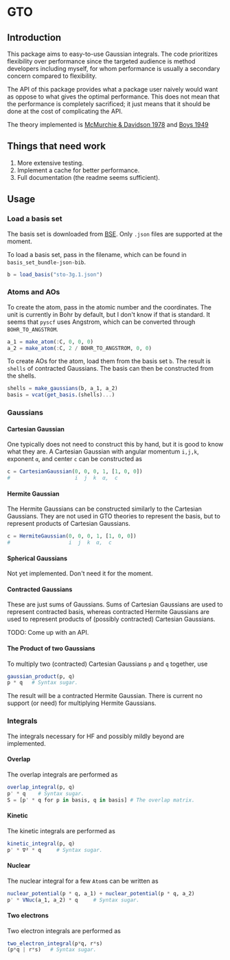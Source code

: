 # GTO

## Introduction

This package aims to easy-to-use Gaussian integrals.  The code prioritizes
flexibility over performance since the targeted audience is method developers
including myself, for whom performance is usually a secondary concern compared
to flexibility.

The API of this package provides what a package user naively would want as
oppose to what gives the optimal performance. This does not mean that the
performance is completely sacrificed; it just means that it should be done
at the cost of complicating the API.

The theory implemented is [McMurchie & Davidson 1978](https://doi.org/10.1016/0021-9991\(78\)90092-X)
and [Boys 1949](https://royalsocietypublishing.org/doi/10.1098/rspa.1950.0036) 

## Things that need work

1. More extensive testing.
2. Implement a cache for better performance.
3. Full documentation (the readme seems sufficient).

## Usage

### Load a basis set

The basis set is downloaded from [BSE](https://www.basissetexchange.org/).
Only `.json` files are supported at the moment. 

To load a basis set, pass in the filename, which can be found in `basis_set_bundle-json-bib`.

```julia
b = load_basis("sto-3g.1.json")
```

### Atoms and AOs

To create the atom, pass in the atomic number and the coordinates.  The unit is
currently in Bohr by default, but I don't know if that is standard.
It seems that `pyscf` uses Angstrom, which can be converted through `BOHR_TO_ANGSTROM`.

```julia
a_1 = make_atom(:C, 0, 0, 0)
a_2 = make_atom(:C, 2 / BOHR_TO_ANGSTROM, 0, 0)
```

To create AOs for the atom, load them from the basis set `b`.
The result is `shells` of contracted Gaussians. The basis 
can then be constructed from the shells.

```julia
shells = make_gaussians(b, a_1, a_2)
basis = vcat(get_basis.(shells)...)
```

### Gaussians

#### Cartesian Gaussian

One typically does not need to construct this by hand, but it is good to know
what they are. A Cartesian Gaussian with angular momentum `i,j,k`, exponent `α`,
and center `c` can be constructed as

```julia
c = CartesianGaussian(0, 0, 0, 1, [1, 0, 0])
#                     i  j  k  α,  c
```

#### Hermite Gaussian

The Hermite Gaussians can be constructed similarly to the Cartesian Gaussians.
They are not used in GTO theories to represent the basis, but to represent products
of Cartesian Gaussians.

```julia
c = HermiteGaussian(0, 0, 0, 1, [1, 0, 0])
#                   i  j  k  α,  c
```

#### Spherical Gaussians

Not yet implemented. Don't need it for the moment.

#### Contracted Gaussians

These are just sums of Gaussians. Sums of Cartesian Gaussians are used to
represent contracted basis, whereas contracted Hermite Gaussians are used 
to represent products of (possibly contracted) Cartesian Gaussians.

TODO: Come up with an API.

#### The Product of two Gaussians

To multiply two (contracted) Cartesian Gaussians `p` and `q` together, use

```julia
gaussian_product(p, q)
p * q   # Syntax sugar.
```

The result will be a contracted Hermite Gaussian.
There is current no support (or need) for multiplying Hermite Gaussians.

### Integrals

The integrals necessary for HF and possibly mildly beyond are implemented.

#### Overlap

The overlap integrals are performed as

```julia
overlap_integral(p, q)
p' * q    # Syntax sugar.
S = [p' * q for p in basis, q in basis] # The overlap matrix.
```

#### Kinetic

The kinetic integrals are performed as 
```julia
kinetic_integral(p, q)
p' * ∇² * q     # Syntax sugar.
```

#### Nuclear

The nuclear integral for a few `Atom`s can be written as
```julia
nuclear_potential(p * q, a_1) + nuclear_potential(p * q, a_2)
p' * VNuc(a_1, a_2) * q     # Syntax sugar.
```

#### Two electrons 

Two electron integrals are performed as
```julia
two_electron_integral(p*q, r*s)
(p*q | r*s)   # Syntax sugar.
```
